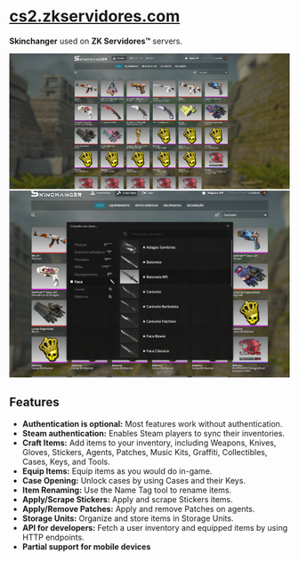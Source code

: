 ﻿# [cs2.zkservidores.com](https://cs2.zkservidores.com)
**Skinchanger** used on **ZK Servidores™** servers.

<img src="https://raw.githubusercontent.com/crashzk/cs2-inventory-simulator/main/screenshot1.png" alt="Inventory Simulator homepage" title="CS2 Inventory Simulator" />

<img src="https://raw.githubusercontent.com/crashzk/cs2-inventory-simulator/main/screenshot2.png" alt="Inventory Simulator case opening" title="CS2 Inventory Simulator" />

## Features
- **Authentication is optional:** Most features work without authentication.
- **Steam authentication:** Enables Steam players to sync their inventories.
- **Craft Items:** Add items to your inventory, including Weapons, Knives, Gloves, Stickers, Agents, Patches, Music Kits, Graffiti, Collectibles, Cases, Keys, and Tools.
- **Equip Items:** Equip items as you would do in-game.
- **Case Opening:** Unlock cases by using Cases and their Keys.
- **Item Renaming:** Use the Name Tag tool to rename items.
- **Apply/Scrape Stickers:** Apply and scrape Stickers items.
- **Apply/Remove Patches:** Apply and remove Patches on agents.
- **Storage Units:** Organize and store items in Storage Units.
- **API for developers:** Fetch a user inventory and equipped items by using HTTP endpoints.
- **Partial support for mobile devices**